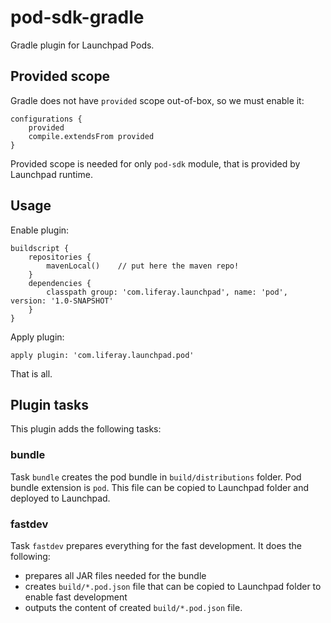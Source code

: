 # pod-sdk-gradle

Gradle plugin for Launchpad Pods.

## Provided scope

Gradle does not have `provided` scope out-of-box, so we must enable it:

	configurations {
		provided
		compile.extendsFrom provided
	}

Provided scope is needed for only `pod-sdk` module, that is provided by
Launchpad runtime.


## Usage

Enable plugin:

```
buildscript {
    repositories {
        mavenLocal()	// put here the maven repo!
    }
    dependencies {
        classpath group: 'com.liferay.launchpad', name: 'pod', version: '1.0-SNAPSHOT'
    }
}
```

Apply plugin:

	apply plugin: 'com.liferay.launchpad.pod'

That is all.


## Plugin tasks

This plugin adds the following tasks:

### bundle

Task `bundle` creates the pod bundle in `build/distributions` folder.
Pod bundle extension is `pod`. This file can be copied to Launchpad folder
and deployed to Launchpad.

### fastdev

Task `fastdev` prepares everything for the fast development. It does the
following:

+ prepares all JAR files needed for the bundle
+ creates `build/*.pod.json` file that can be copied to Launchpad folder to
  enable fast development
+ outputs the content of created `build/*.pod.json` file.

